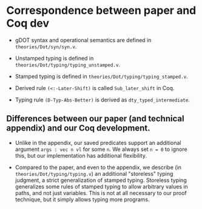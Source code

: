 # Correspondence between paper and Coq dev

- gDOT syntax and operational semantics are defined in `theories/Dot/syn/syn.v`.
- Unstamped typing is defined in `theories/Dot/typing/typing_unstamped.v`.
- Stamped typing is defined in `theories/Dot/typing/typing_stamped.v`.

- Derived rule `(<:-Later-Shift)` is called `Sub_later_shift` in Coq.

- Typing rule `(D-Typ-Abs-Better)` is derived as `dty_typed_intermediate`.

## Differences between our paper (and technical appendix) and our Coq development.

- Unlike in the appendix, our saved predicates support an additional argument
  `args : vec n vl` for some `n`. We always set `n = 0` to ignore this, but our
  implementation has additional flexibility.

- Compared to the paper, and even to the appendix, we describe (in
  `theories/Dot/typing/typing.v`) an additional "storeless" typing judgment, a
  strict generalization of stamped typing.
  Storeless typing generalizes some rules of stamped typing to allow arbitrary
  values in paths, and not just variables. This is not at all necessary to our
  proof technique, but it simply allows typing more programs.
